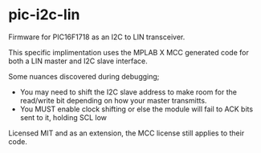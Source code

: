 # pic-i2c-lin

Firmware for PIC16F1718 as an I2C to LIN transceiver. 

This specific implimentation uses the MPLAB X MCC generated code for both a LIN master and I2C slave interface. 

Some nuances discovered during debugging; 
  - You may need to shift the I2C slave address to make room for the read/write bit depending on how your master transmitts. 
  - You MUST enable clock shifting or else the module will fail to ACK bits sent to it, holding SCL low
  
Licensed MIT and as an extension, the MCC license still applies to their code. 
